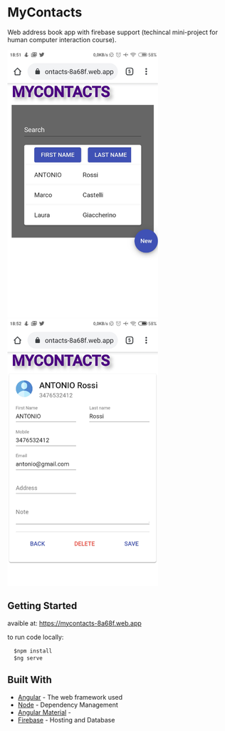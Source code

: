 # MyContacts

Web address book app with firebase support (techincal mini-project for human computer interaction course).

<p><img src="https://github.com/caste9612/mycontacts/blob/master/Screenshot_2020-04-11-18-51-56-578_com.android.chrome.jpg" alt="Smiley face" height="600">
<img src="https://github.com/caste9612/mycontacts/blob/master/Screenshot_2020-04-11-18-52-40-412_com.android.chrome.jpg" alt="Smiley face" height="600">
</p>

## Getting Started

avaible at: https://mycontacts-8a68f.web.app

to run code locally:

```
  $npm install
  $ng serve
```


## Built With

* [Angular](https://angular.io/) - The web framework used
* [Node](https://nodejs.org/it/) - Dependency Management
* [Angular Material](https://material.angular.io/) - 
* [Firebase](https://firebase.google.com/) - Hosting and Database


